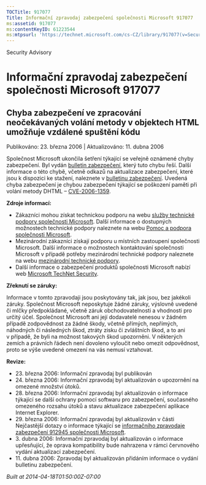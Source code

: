 ```yaml
---
TOCTitle: 917077
Title: Informační zpravodaj zabezpečení společnosti Microsoft 917077
ms:assetid: 917077
ms:contentKeyID: 61223544
ms:mtpsurl: 'https://technet.microsoft.com/cs-CZ/library/917077(v=Security.10)'
---
```


Security Advisory

Informační zpravodaj zabezpečení společnosti Microsoft 917077
=============================================================

Chyba zabezpečení ve zpracování neočekávaných volání metody v objektech HTML umožňuje vzdálené spuštění kódu
------------------------------------------------------------------------------------------------------------

Publikováno: 23. března 2006 | Aktualizováno: 11. dubna 2006

Společnost Microsoft ukončila šetření týkající se veřejně oznámené chyby zabezpečení. Byl vydán [bulletin zabezpečení](http://technet.microsoft.com/security/bulletin/ms06-013), který tuto chybu řeší. Další informace o této chybě, včetně odkazů na aktualizace zabezpečení, které jsou k dispozici ke stažení, naleznete v [bulletinu zabezpečení](http://technet.microsoft.com/security/bulletin/ms06-013). Uvedená chyba zabezpečení je chybou zabezpečení týkající se poškození paměti při volání metody DHTML – [CVE-2006-1359](http://www.cve.mitre.org/cgi-bin/cvename.cgi?name=cve-2006-1359).

**Zdroje informací:**

-   Zákazníci mohou získat technickou podporu na webu [služby technické podpory společnosti Microsoft](http://go.microsoft.com/fwlink/?linkid=21131). Další informace o dostupných možnostech technické podpory naleznete na webu [Pomoc a podpora společnosti Microsoft](http://support.microsoft.com/).
-   Mezinárodní zákazníci získají podporu u místních zastoupení společnosti Microsoft. Další informace o možnostech kontaktování společnosti Microsoft v případě potřeby mezinárodní technické podpory naleznete na webu [mezinárodní technické podpory](http://go.microsoft.com/fwlink/?linkid=21155).
-   Další informace o zabezpečení produktů společnosti Microsoft nabízí web [Microsoft TechNet Security](http://www.microsoft.com/cze/technet/security/).

**Zřeknutí se záruky:**

Informace v tomto zpravodaji jsou poskytovány tak, jak jsou, bez jakékoli záruky. Společnost Microsoft neposkytuje žádné záruky, výslovně uvedené či mlčky předpokládané, včetně záruk obchodovatelnosti a vhodnosti pro určitý účel. Společnost Microsoft ani její dodavatelé nenesou v žádném případě zodpovědnost za žádné škody, včetně přímých, nepřímých, náhodných či následných škod, ztráty zisku či zvláštních škod, a to ani v případě, že byli na možnost takových škod upozorněni. V některých zemích a právních řádech není dovoleno vyloučit nebo omezit odpovědnost, proto se výše uvedené omezení na vás nemusí vztahovat.

**Revize:**

-   23. března 2006: Informační zpravodaj byl publikován
-   24. března 2006: Informační zpravodaj byl aktualizován o upozornění na omezené množství útoků.
-   28. března 2006: Informační zpravodaj byl aktualizován o informace týkající se další ochrany pomocí softwaru pro zabezpečení, současného omezeného rozsahu útoků a stavu aktualizace zabezpečení aplikace Internet Explorer.
-   29. března 2006: Informační zpravodaj byl aktualizován v části Nejčastější dotazy o informace týkající se [informačního zpravodaje zabezpečení 912945 společnosti Microsoft](http://technet.microsoft.com/security/advisory/912945).
-   3. dubna 2006: Informační zpravodaj byl aktualizován o informace upřesňující, že oprava kompatibility bude nahrazena v rámci červnového vydání aktualizací zabezpečení.
-   11. dubna 2006: Zpravodaj byl aktualizován přidáním informace o vydání bulletinu zabezpečení.

*Built at 2014-04-18T01:50:00Z-07:00*
